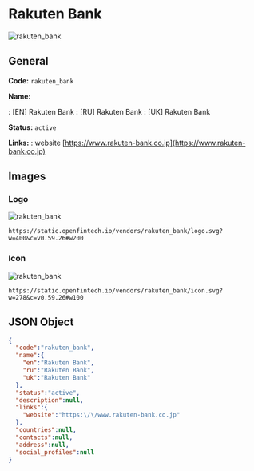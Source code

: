 
# Rakuten Bank 
![rakuten_bank](https://static.openfintech.io/vendors/rakuten_bank/logo.svg?w=400&c=v0.59.26#w200)  

## General 
 
**Code:** `rakuten_bank` 
 
**Name:** 
 
:	[EN] Rakuten Bank 
:	[RU] Rakuten Bank 
:	[UK] Rakuten Bank 
 
**Status:** `active` 
 
**Links:** 
: website [https://www.rakuten-bank.co.jp](https://www.rakuten-bank.co.jp) 
 

## Images 

### Logo 
 
![rakuten_bank](https://static.openfintech.io/vendors/rakuten_bank/logo.svg?w=400&c=v0.59.26#w200)  

```
https://static.openfintech.io/vendors/rakuten_bank/logo.svg?w=400&c=v0.59.26#w200
```  

### Icon 
 
![rakuten_bank](https://static.openfintech.io/vendors/rakuten_bank/icon.svg?w=278&c=v0.59.26#w100)  

```
https://static.openfintech.io/vendors/rakuten_bank/icon.svg?w=278&c=v0.59.26#w100
```  

## JSON Object 

```json
{
  "code":"rakuten_bank",
  "name":{
    "en":"Rakuten Bank",
    "ru":"Rakuten Bank",
    "uk":"Rakuten Bank"
  },
  "status":"active",
  "description":null,
  "links":{
    "website":"https:\/\/www.rakuten-bank.co.jp"
  },
  "countries":null,
  "contacts":null,
  "address":null,
  "social_profiles":null
}
```  

